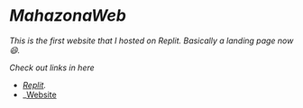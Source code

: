 # _MahazonaWeb_
_This is the first website that I hosted on Replit._
_Basically a landing page now :smile:._

_Check out links in here_
- _[Replit](https://replit.com/@SandunWira/MahazonaWeb)._
- _[Website](https://mahazona.live)
